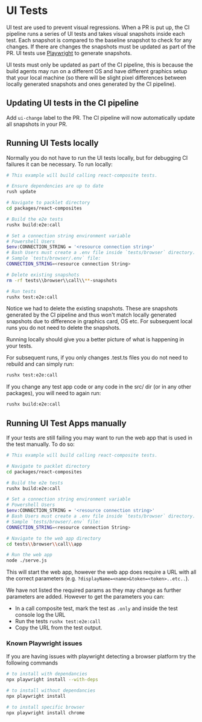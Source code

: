 # UI Tests

UI test are used to prevent visual regressions. When a PR is put up, the CI pipeline runs a series of UI tests and takes visual snapshots inside each test. Each snapshot is compared to the baseline snapshot to check for any changes. If there are changes the snapshots must be updated as part of the PR. UI tests use [Playwright](https://playwright.dev/docs/intro) to generate snapshots.

UI tests must only be updated as part of the CI pipeline, this is because the build agents may run on a different OS and have different graphics setup that your local machine (so there will be slight pixel differences between locally generated snapshots and ones generated by the CI pipeline).

## Updating UI tests in the CI pipeline

Add `ui-change` label to the PR. The CI pipeline will now automatically update all snapshots in your PR.

## Running UI Tests locally

Normally you do not have to run the UI tests locally, but for debugging CI failures it can be necessary. To run locally:

```sh
# This example will build calling react-composite tests.

# Ensure dependencies are up to date
rush update

# Navigate to packlet directory
cd packages/react-composites

# Build the e2e tests
rushx build:e2e:call

# Set a connection string environment variable
# Powershell Users
$env:CONNECTION_STRING = '<resource connection string>'
# Bash Users must create a .env file inside `tests/browser` directory.
# Sample `tests/browser/.env` file:
CONNECTION_STRING=<resource connection String>

# Delete existing snapshots
rm -rf tests\\browser\\call\\**-snapshots

# Run tests
rushx test:e2e:call
```

Notice we had to delete the existing snapshots. These are snapshots generated by the CI pipeline and thus won't match locally generated snapshots due to difference in graphics card, OS etc. For subsequent local runs you do not need to delete the snapshots.

Running locally should give you a better picture of what is happening in your tests.

For subsequent runs, if you only changes .test.ts files you do not need to rebuild and can simply run:

```sh
rushx test:e2e:call
```

If you change any test app code or any code in the src/ dir (or in any other packages), you will need to again run:

```sh
rushx build:e2e:call
```

## Running UI Test Apps manually

If your tests are still failing you may want to run the web app that is used in the test manually. To do so:

```sh
# This example will build calling react-composite tests.

# Navigate to packlet directory
cd packages/react-composites

# Build the e2e tests
rushx build:e2e:call

# Set a connection string environment variable
# Powershell Users
$env:CONNECTION_STRING = '<resource connection string>'
# Bash Users must create a .env file inside `tests/browser` directory.
# Sample `tests/browser/.env` file:
CONNECTION_STRING=<resource connection String>

# Navigate to the web app directory
cd tests\\browser\\call\\app

# Run the web app
node ./serve.js
```

This will start the web app, however the web app does require a URL with all the correct parameters (e.g. `?displayName=<name>&token=<token>..etc..`).

We have not listed the required params as they may change as further parameters are added. However to get the parameters you can:

* In a call composite test, mark the test as `.only` and inside the test console log the URL
* Run the tests `rushx test:e2e:call`
* Copy the URL from the test output.

### Known Playwright issues

If you are having issues with playwright detecting a browser platform try the following commands

```sh
# to install with dependancies
npx playwright install --with-deps

# to install without dependancies
npx playwright install

# to install specific browser
npx playwright install chrome
```
